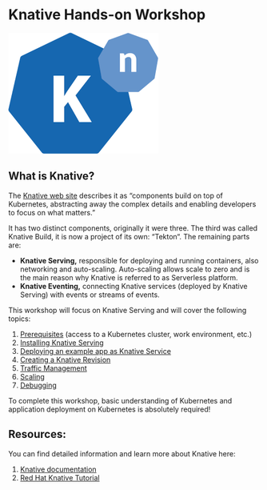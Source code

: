 # Knative Hands-on Workshop

![Knative Logo](docs/images/knative-logo.png)

## What is Knative? 

The [Knative web site](https://knative.dev) describes it as “components build on top of Kubernetes, abstracting away the complex details and enabling developers to focus on what matters.” 

It has two distinct components, originally it were three. The third was called Knative Build, it is now a project of its own: “Tekton“. The remaining parts are:
* __Knative Serving,__ responsible for deploying and running containers, also networking and auto-scaling. Auto-scaling allows scale to zero and is the main reason why Knative is referred to as Serverless platform.
* __Knative Eventing,__ connecting Knative services (deployed by Knative Serving) with events or streams of events.

This workshop will focus on Knative Serving and will cover the following topics:

1. [Prerequisites](docs/1-Prereqs.md) (access to a Kubernetes cluster, work environment, etc.)
1. [Installing Knative Serving](docs/2-InstallKnative.md)
1. [Deploying an example app as Knative Service](docs/3-DeployKnativeService.md)
1. [Creating a Knative Revision](docs/4-Revision.md)
1. [Traffic Management](docs/5-TrafficManagement.md)
1. [Scaling](docs/6-Scaling.md)
1. [Debugging](docs/7-Debugging.md)

To complete this workshop, basic understanding of Kubernetes and application deployment on Kubernetes is absolutely required!

## Resources:

You can find detailed information and learn more about Knative here:

1. [Knative documentation](https://knative.dev/docs)
2. [Red Hat Knative Tutorial](https://redhat-developer-demos.github.io/knative-tutorial/knative-tutorial/index.html)

